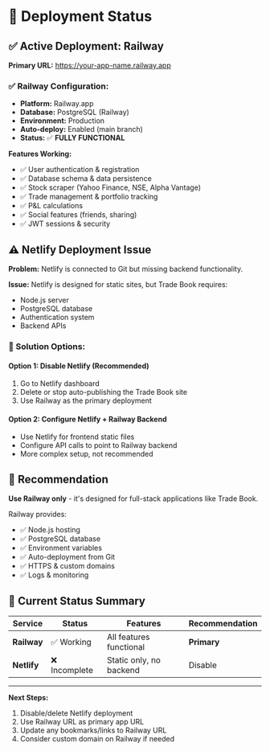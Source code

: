 # 🚀 Deployment Status

## ✅ Active Deployment: Railway

**Primary URL:** https://your-app-name.railway.app

### ✅ Railway Configuration:
- **Platform:** Railway.app
- **Database:** PostgreSQL (Railway)
- **Environment:** Production
- **Auto-deploy:** Enabled (main branch)
- **Status:** ✅ **FULLY FUNCTIONAL**

**Features Working:**
- ✅ User authentication & registration
- ✅ Database schema & data persistence
- ✅ Stock scraper (Yahoo Finance, NSE, Alpha Vantage)
- ✅ Trade management & portfolio tracking
- ✅ P&L calculations
- ✅ Social features (friends, sharing)
- ✅ JWT sessions & security

## ⚠️ Netlify Deployment Issue

**Problem:** Netlify is connected to Git but missing backend functionality.

**Issue:** Netlify is designed for static sites, but Trade Book requires:
- Node.js server
- PostgreSQL database
- Authentication system
- Backend APIs

### 🔧 Solution Options:

#### Option 1: Disable Netlify (Recommended)
1. Go to Netlify dashboard
2. Delete or stop auto-publishing the Trade Book site
3. Use Railway as the primary deployment

#### Option 2: Configure Netlify + Railway Backend
- Use Netlify for frontend static files
- Configure API calls to point to Railway backend
- More complex setup, not recommended

## 🎯 Recommendation

**Use Railway only** - it's designed for full-stack applications like Trade Book.

Railway provides:
- ✅ Node.js hosting
- ✅ PostgreSQL database
- ✅ Environment variables
- ✅ Auto-deployment from Git
- ✅ HTTPS & custom domains
- ✅ Logs & monitoring

## 🔄 Current Status Summary

| Service | Status | Features | Recommendation |
|---------|--------|----------|----------------|
| **Railway** | ✅ Working | All features functional | **Primary** |
| **Netlify** | ❌ Incomplete | Static only, no backend | Disable |

---

**Next Steps:**
1. Disable/delete Netlify deployment
2. Use Railway URL as primary app URL
3. Update any bookmarks/links to Railway URL
4. Consider custom domain on Railway if needed
